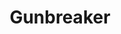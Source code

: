 ---
layout: default
title: Gunbreaker
description: A collection of macros for use with the Gunbreaker class
has_children: true
permalink: /FFXIV-Macros/Tank/Gunbreaker
---